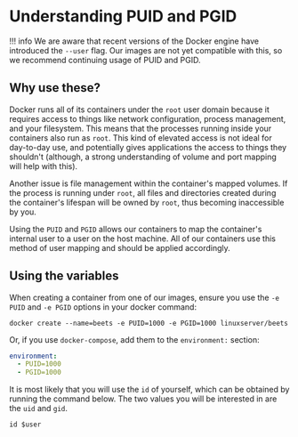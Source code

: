 # Understanding PUID and PGID

!!! info
    We are aware that recent versions of the Docker engine have introduced the `--user` flag. Our images are not yet compatible with this, so we recommend continuing usage of PUID and PGID.

## Why use these?

Docker runs all of its containers under the `root` user domain because it requires access to things like network configuration, process management, and your filesystem. This means that the processes running inside your containers also run as `root`. This kind of elevated access is not ideal for day-to-day use, and potentially gives applications the access to things they shouldn't \(although, a strong understanding of volume and port mapping will help with this\).

Another issue is file management within the container's mapped volumes. If the process is running under `root`, all files and directories created during the container's lifespan will be owned by `root`, thus becoming inaccessible by you.

Using the `PUID` and `PGID` allows our containers to map the container's internal user to a user on the host machine. All of our containers use this method of user mapping and should be applied accordingly.

## Using the variables

When creating a container from one of our images, ensure you use the `-e PUID` and `-e PGID` options in your docker command:

```shell
docker create --name=beets -e PUID=1000 -e PGID=1000 linuxserver/beets
```

Or, if you use `docker-compose`, add them to the `environment:` section:

```yaml
environment:
  - PUID=1000
  - PGID=1000
```

It is most likely that you will use the `id` of yourself, which can be obtained by running the command below. The two values you will be interested in are the `uid` and `gid`.

```shell
id $user
```
